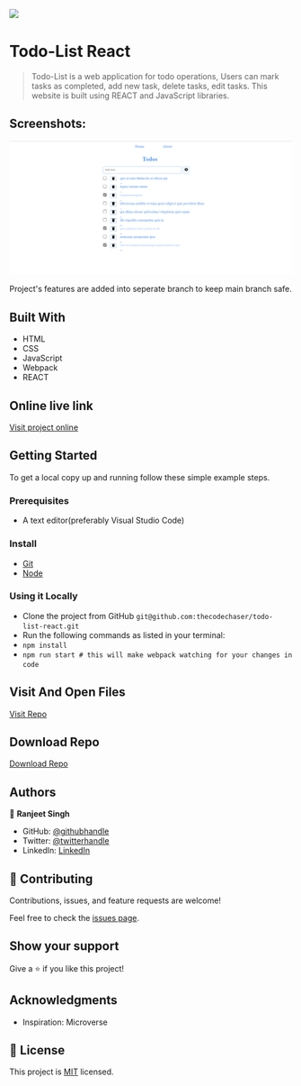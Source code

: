![](https://img.shields.io/badge/thecodechaser-blueviolet)

# Todo-List React

> Todo-List is a web application for todo operations, Users can mark tasks as completed, add new task, delete tasks, edit tasks. This website is built using REACT and JavaScript libraries.

## Screenshots:

![screenshot](./src/images/Screenshot1.png)

Project's features are added into seperate branch to keep main branch safe.

## Built With

- HTML
- CSS
- JavaScript
- Webpack
- REACT

## Online live link

[Visit project online](https://todo-list-thecodechaser.netlify.app/)

## Getting Started

To get a local copy up and running follow these simple example steps.

### Prerequisites
- A text editor(preferably Visual Studio Code)

### Install
- [Git](https://git-scm.com/downloads)
- [Node](https://nodejs.org/en/download/)

### Using it Locally
- Clone the project from GitHub `git@github.com:thecodechaser/todo-list-react.git`
- Run the following commands as listed in your terminal:
- `npm install`
- `npm run start # this will make webpack watching for your changes in code`

## Visit And Open Files

[Visit Repo](https://github.com/thecodechaser/todo-list-react)

## Download Repo

[Download Repo](https://github.com/thecodechaser/todo-list-react/archive/refs/heads/main.zip)

## Authors

👤 **Ranjeet Singh**

- GitHub: [@githubhandle](https://github.com/thecodechaser)
- Twitter: [@twitterhandle](https://twitter.com/thecodechaser)
- LinkedIn: [LinkedIn](https://linkedin.com/in/thecodechaser)


## 🤝 Contributing

Contributions, issues, and feature requests are welcome!

Feel free to check the [issues page](https://github.com/thecodechaser/todo-list-react/issues).

## Show your support

Give a ⭐️ if you like this project!

## Acknowledgments

- Inspiration: Microverse

## 📝 License

This project is [MIT](./MIT.md) licensed.
